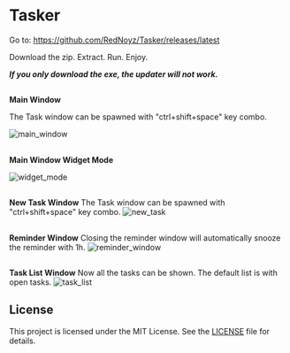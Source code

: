 # Tasker

Go to:
https://github.com/RedNoyz/Tasker/releases/latest

Download the zip. Extract. Run. Enjoy.

**_If you only download the exe, the updater will not work._**

##

**Main Window**

The Task window can be spawned with "ctrl+shift+space" key combo.

![main_window](https://github.com/user-attachments/assets/ade3bd98-1e19-4c32-86f7-a5c44b8a9825)
##
**Main Window Widget Mode**

![widget_mode](https://github.com/user-attachments/assets/b31cce14-db6e-4eaa-a8c9-f0d16f2f8cb6)

##
**New Task Window**
The Task window can be spawned with "ctrl+shift+space" key combo.
![new_task](https://github.com/user-attachments/assets/0159e154-cd43-4372-85d2-948a38ab2b5b)

##
**Reminder Window**
Closing the reminder window will automatically snooze the reminder with 1h.
![reminder_window](https://github.com/user-attachments/assets/6f15842f-03a4-4ef1-9a06-f5f0f45311e0)

##
**Task List Window**
Now all the tasks can be shown. The default list is with open tasks.
![task_list](https://github.com/user-attachments/assets/a11a5fa9-e364-4cc5-ae51-54a6706a30fa)



## License
 
This project is licensed under the MIT License. See the [LICENSE](LICENSE) file for details.
